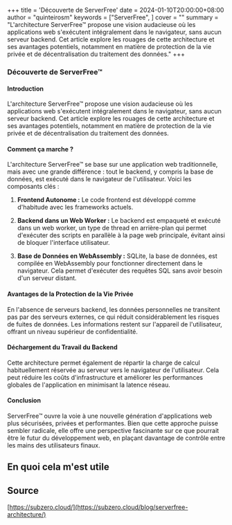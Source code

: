+++
title = 'Découverte de ServerFree'
date = 2024-01-10T20:00:00+08:00
author = "quinteirosm"
keywords = ["ServerFree", ]
cover = ""
summary = "L'architecture ServerFree™ propose une vision audacieuse où les applications web s'exécutent intégralement dans le navigateur, sans aucun serveur backend. Cet article explore les rouages de cette architecture et ses avantages potentiels, notamment en matière de protection de la vie privée et de décentralisation du traitement des données."
+++

### Découverte de ServerFree™

#### Introduction

L'architecture ServerFree™ propose une vision audacieuse où les applications web s'exécutent intégralement dans le navigateur, sans aucun serveur backend. Cet article explore les rouages de cette architecture et ses avantages potentiels, notamment en matière de protection de la vie privée et de décentralisation du traitement des données.

#### Comment ça marche ?

L'architecture ServerFree™ se base sur une application web traditionnelle, mais avec une grande différence : tout le backend, y compris la base de données, est exécuté dans le navigateur de l'utilisateur. Voici les composants clés :

1. **Frontend Autonome :** Le code frontend est développé comme d'habitude avec les frameworks actuels.
2. **Backend dans un Web Worker :** Le backend est empaqueté et exécuté dans un web worker, un type de thread en arrière-plan qui permet d'exécuter des scripts en parallèle à la page web principale, évitant ainsi de bloquer l'interface utilisateur.

3. **Base de Données en WebAssembly :** SQLite, la base de données, est compilée en WebAssembly pour fonctionner directement dans le navigateur. Cela permet d'exécuter des requêtes SQL sans avoir besoin d'un serveur distant.

#### Avantages de la Protection de la Vie Privée

En l'absence de serveurs backend, les données personnelles ne transitent pas par des serveurs externes, ce qui réduit considérablement les risques de fuites de données. Les informations restent sur l'appareil de l'utilisateur, offrant un niveau supérieur de confidentialité.

#### Déchargement du Travail du Backend

Cette architecture permet également de répartir la charge de calcul habituellement réservée au serveur vers le navigateur de l'utilisateur. Cela peut réduire les coûts d'infrastructure et améliorer les performances globales de l'application en minimisant la latence réseau.

#### Conclusion

ServerFree™ ouvre la voie à une nouvelle génération d'applications web plus sécurisées, privées et performantes. Bien que cette approche puisse sembler radicale, elle offre une perspective fascinante sur ce que pourrait être le futur du développement web, en plaçant davantage de contrôle entre les mains des utilisateurs finaux.

## En quoi cela m'est utile

## Source

[https://subzero.cloud/](https://subzero.cloud/blog/serverfree-architecture/)

